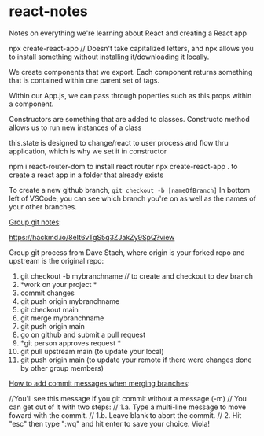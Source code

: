 # react-notes
Notes on everything we're learning about React and creating a React app


npx create-react-app <name-of-folder> // Doesn't take capitalized letters, and npx allows you to install something without installing it/downloading it locally.

We create components that we export. Each component returns something that is contained within one parent set of tags. 

Within our App.js, we can pass through poperties such as this.props within a component.

Constructors are something that are added to classes. Constructo method allows us to run new instances of a class 

this.state is designed to change/react to user process and flow thru application, which is why we set it in constructor



npm i react-router-dom to install react router
npx create-react-app . to create a react app in a folder that already exists

To create a new github branch, 
`git checkout -b [nameOfBranch]`
In bottom left of VSCode, you can see which branch you're on as well as the names of your other branches.


[Group git notes](https://hackmd.io/8eIt6vTgS5q3ZJakZy9SpQ?view):

https://hackmd.io/8eIt6vTgS5q3ZJakZy9SpQ?view


Group git process from Dave Stach, where origin is your forked repo and upstream is the original repo: 

1. git checkout -b mybranchname // to create and checkout to dev branch
2. *work on your project *
3. commit changes
4. git push origin mybranchname
5. git checkout main
6. git merge mybranchname
7. git push origin main
8. go on github and submit a pull request
9. *git person approves request *
10. git pull upstream main (to update your local)
11. git push origin main (to update your remote if there were changes done by other group members)


[How to add commit messages when merging branches](https://gist.github.com/kenandersen/2042103942473af82dd2):


//You'll see this message if you git commit without a message (-m)
// You can get out of it with two steps:
// 1.a. Type a multi-line message to move foward with the commit.
// 1.b. Leave blank to abort the commit.
// 2. Hit "esc" then type ":wq" and hit enter to save your choice. Viola!